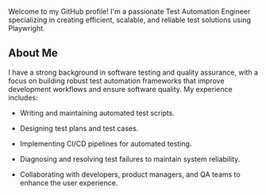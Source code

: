 Welcome to my GitHub profile! I'm a passionate Test Automation Engineer specializing in creating efficient, scalable, and reliable test solutions using Playwright.

## About Me

I have a strong background in software testing and quality assurance, with a focus on building robust test automation frameworks that improve development workflows and ensure software quality. My experience includes:

- Writing and maintaining automated test scripts.

- Designing test plans and test cases.

- Implementing CI/CD pipelines for automated testing.

- Diagnosing and resolving test failures to maintain system reliability.

- Collaborating with developers, product managers, and QA teams to enhance the user experience.
